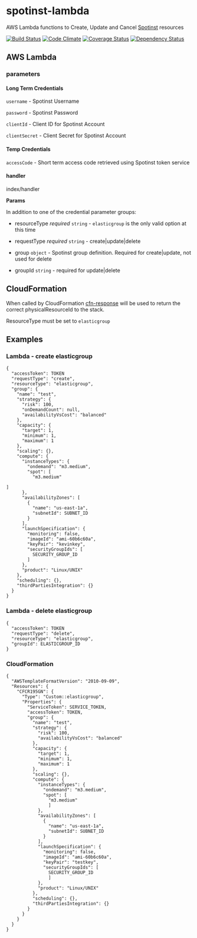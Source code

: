 # spotinst-lambda

AWS Lambda functions to Create, Update and Cancel [Spotinst](http://spotinst.com) resources


[![Build
Status](https://travis-ci.org/SungardAS/spotinst-lambda.svg?branch=master)](https://travis-ci.org/SungardAS/spotinst-lambda?branch=master)
[![Code
Climate](https://codeclimate.com/github/SungardAS/spotinst-lambda/badges/gpa.svg?branch=master)](https://codeclimate.com/github/SungardAS/spotinst-lambda?branch=master)
[![Coverage
Status](https://coveralls.io/repos/SungardAS/spotinst-lambda/badge.svg?branch=master)](https://coveralls.io/r/SungardAS/spotinst-lambda?branch=master)
[![Dependency
Status](https://david-dm.org/SungardAS/spotinst-lambda.svg?branch=master)](https://david-dm.org/SungardAS/spotinst-lambda?branch=master)

## AWS Lambda

### parameters

#### Long Term Credentials

`username` - Spotinst Username

`password` - Spotinst Password

`clientId` - Client ID for Spotinst Account

`clientSecret` - Client Secret for Spotinst Account

#### Temp Credentials

`accessCode` - Short term access code retrieved using Spotinst token
service


#### handler
index/handler

**Params**

In addition to one of the credential parameter groups:

- resourceType *required* `string` - `elasticgroup` is the only valid
  option at this time

- requestType *required* `string` - create|update|delete

- group `object` - Spotinst group definition. Required for create|update, not used for delete

- groupId `string` - required for update|delete



## CloudFormation

When called by CloudFormation [cfn-response](http://docs.aws.amazon.com/AWSCloudFormation/latest/UserGuide/aws-properties-lambda-function-code.html#cfn-lambda-function-code-cfnresponsemodule)
will be used to return the correct physicalResourceId to the stack.

ResourceType must be set to `elasticgroup`


## Examples

### Lambda - create elasticgroup

    {
      "accessToken": TOKEN
      "requestType": "create",
      "resourceType": "elasticgroup",
      "group": {
        "name": "test",
        "strategy": {
          "risk": 100,
          "onDemandCount": null,
          "availabilityVsCost": "balanced"
        },
        "capacity": {
          "target": 1,
          "minimum": 1,
          "maximum": 1
        },
        "scaling": {},
        "compute": {
          "instanceTypes": {
            "ondemand": "m3.medium",
            "spot": [
              "m3.medium"
                                                                                                                                    ]
          },
          "availabilityZones": [
            {
              "name": "us-east-1a",
              "subnetId": SUBNET_ID
            }
          ],
          "launchSpecification": {
            "monitoring": false,
            "imageId": "ami-60b6c60a",
            "keyPair": "kevinkey",
            "securityGroupIds": [
              SECURITY_GROUP_ID
            ]
          },
          "product": "Linux/UNIX"
        },
        "scheduling": {},
        "thirdPartiesIntegration": {}
      }
    }

### Lambda - delete elasticgroup

    {
      "accessToken": TOKEN
      "requestType": "delete",
      "resourceType": "elasticgroup",
      "groupId": ELASTICGROUP_ID
    }


### CloudFormation

    {
      "AWSTemplateFormatVersion": "2010-09-09",
      "Resources": {
        "CFCR195GN": {
          "Type": "Custom::elasticgroup",
          "Properties": {
            "ServiceToken": SERVICE_TOKEN,
            "accessToken": TOKEN,
            "group": {
              "name": "test",
              "strategy": {
                "risk": 100,
                "availabilityVsCost": "balanced"
              },
              "capacity": {
                "target": 1,
                "minimum": 1,
                "maximum": 1
              },
              "scaling": {},
              "compute": {
                "instanceTypes": {
                  "ondemand": "m3.medium",
                  "spot": [
                    "m3.medium"
                    ]
                },
                "availabilityZones": [
                  {
                    "name": "us-east-1a",
                    "subnetId": SUBNET_ID
                  }
                ],
                "launchSpecification": {
                  "monitoring": false,
                  "imageId": "ami-60b6c60a",
                  "keyPair": "testkey",
                  "securityGroupIds": [
                    SECURITY_GROUP_ID
                    ]
                },
                "product": "Linux/UNIX"
              },
              "scheduling": {},
              "thirdPartiesIntegration": {}
            }
          }
        }
      }
    }
